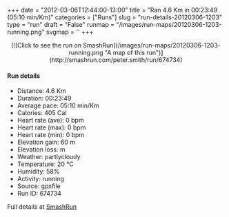 +++
date = "2012-03-06T12:44:00-13:00"
title = "Ran 4.6 Km in 00:23:49 (05:10 min/Km)"
categories = ["Runs"]
slug = "run-details-20120306-1203"
type = "run"
draft = "False"
runmap = "/images/run-maps/20120306-1203-running.png"
svgmap = '<polyline points="0 54, 1 61, 2 61, 6 58, 37 43, 76 49, 81 53, 90 56, 100 56, 99 56, 89 56, 82 54, 72 46, 70 44, 66 41, 59 39, 41 39, 37 43, 33 46, 28 43, 26 42, 23 42, 15 48, 6 57">'
+++



<!--more-->

<center>
[![Click to see the run on SmashRun](/images/run-maps/20120306-1203-running.png "A map of this run")](http://smashrun.com/peter.smith/run/674734)
</center>

#### Run details

* Distance: 4.6 Km
* Duration: 00:23:49
* Average pace: 05:10 min/Km
* Calories: 405 Cal
* Heart rate (ave): 0 bpm
* Heart rate (max): 0 bpm
* Heart rate (min): 0 bpm
* Elevation gain: 60 m
* Elevation loss:  m
* Weather: partlycloudy
* Temperature: 20 &deg;C
* Humidity: 58%
* Activity: running
* Source: gpxfile
* Run ID: 674734

Full details at [SmashRun](http://smashrun.com/peter.smith/run/674734)